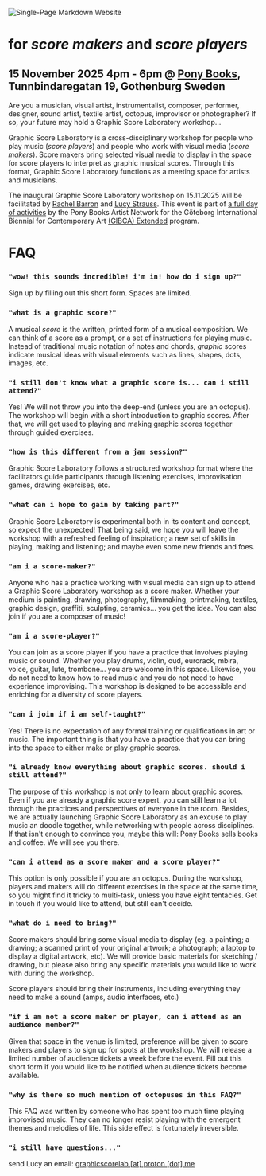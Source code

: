 ![Single-Page Markdown Website](media/gsl_logo_clear_bg.png)

# for *score makers* and *score players*

## 15 November 2025 4pm - 6pm @ [Pony Books](https://www.instagram.com/pony_books_gbg/?hl=en), Tunnbindaregatan 19, Gothenburg Sweden

Are you a musician, visual artist, instrumentalist, composer, performer, designer, sound artist, textile artist, octopus, improvisor or photographer? If so, your future may hold a Graphic Score Laboratory workshop...

Graphic Score Laboratory is a cross-disciplinary workshop for people who play music (*score players*) and people who work with visual media (*score makers*). Score makers bring selected visual media to display in the space for score players to interpret as graphic musical scores. Through this format, Graphic Score Laboratory functions as a meeting space for artists and musicians.

The inaugural Graphic Score Laboratory workshop on 15.11.2025 will be facilitated by [Rachel Barron](https://www.rachel-barron.com/) and [Lucy Strauss](https://lucystrauss.com/). This event is part of [a full day of activities](https://www.artka.se/events/solidarity-ecologies) by the Pony Books Artist Network for the Göteborg International Biennial for Contemporary Art [(GIBCA) Extended](https://www.gibca.se/en/gibca-extended/programme/) program.

# FAQ

### `"wow! this sounds incredible! i'm in! how do i sign up?"`

Sign up by filling out this short form. Spaces are limited.

### `"what is a graphic score?"`

A musical *score* is the written, printed form of a musical composition. We can think of a score as a prompt, or a set of instructions for playing music. Instead of traditional music notation of notes and chords, *graphic* scores indicate musical ideas with visual elements such as lines, shapes, dots, images, etc.

### `"i still don't know what a graphic score is... can i still attend?"`

Yes! We will not throw you into the deep-end (unless you are an octopus). The workshop will begin with a short introduction to graphic scores. After that, we will get used to playing and making graphic scores together through guided exercises.

### `"how is this different from a jam session?"`

Graphic Score Laboratory follows a structured workshop format where the facilitators guide participants through listening exercises, improvisation games, drawing exercises, etc.

### `"what can i hope to gain by taking part?"`

Graphic Score Laboratory is experimental both in its content and concept, so expect the unexpected! That being said, we hope you will leave the workshop with a refreshed feeling of inspiration; a new set of skills in playing, making and listening; and maybe even some new friends and foes.

### `"am i a score-maker?"`

Anyone who has a practice working with visual media can sign up to attend a Graphic Score Laboratory workshop as a score maker. Whether your medium is painting, drawing, photography, filmmaking, printmaking, textiles, graphic design, graffiti, sculpting, ceramics... you get the idea. You can also join if you are a composer of music!

### `"am i a score-player?"`

You can join as a score player if you have a practice that involves playing music or sound. Whether you play drums, violin, oud, eurorack, mbira, voice, guitar, lute, trombone... you are welcome in this space. Likewise, you do not need to know how to read music and you do not need to have experience improvising. This workshop is designed to be accessible and enriching for a diversity of score players.

### `"can i join if i am self-taught?"`

Yes! There is no expectation of any formal training or qualifications in art or music. The important thing is that you have a practice that you can bring into the space to either make or play graphic scores.

### `"i already know everything about graphic scores. should i still attend?"`

The purpose of this workshop is not only to learn about graphic scores. Even if you are already a graphic score expert, you can still learn a lot through the practices and perspectives of everyone in the room. Besides, we are actually launching Graphic Score Laboratory as an excuse to play music an doodle together, while networking with people across disciplines. If that isn't enough to convince you, maybe this will: Pony Books sells books and coffee. We will see you there.

### `"can i attend as a score maker and a score player?"`

This option is only possible if you are an octopus. During the workshop, players and makers will do different exercises in the space at the same time, so you might find it tricky to multi-task, unless you have eight tentacles. Get in touch if you would like to attend, but still can't decide.

### `"what do i need to bring?"`

Score makers should bring some visual media to display (eg. a painting; a drawing; a scanned print of your original artwork; a photograph; a laptop to display a digital artwork, etc). We will provide basic materials for sketching / drawing, but please also bring any specific materials you would like to work with during the workshop.

Score players should bring their instruments, including everything they need to make a sound (amps, audio interfaces, etc.)

### `"if i am not a score maker or player, can i attend as an audience member?"`

Given that space in the venue is limited, preference will be given to score makers and players to sign up for spots at the workshop. We will release a limited number of audience tickets a week before the event. Fill out this short form if you would like to be notified when audience tickets become available.

### `"why is there so much mention of octopuses in this FAQ?"`

This FAQ was written by someone who has spent too much time playing improvised music. They can no longer resist playing with the emergent themes and melodies of life. This side effect is fortunately irreversible.

### `"i still have questions..."`

send Lucy an email: [graphicscorelab [at] proton [dot] me](mailto:graphicscorelab@proton.me)

